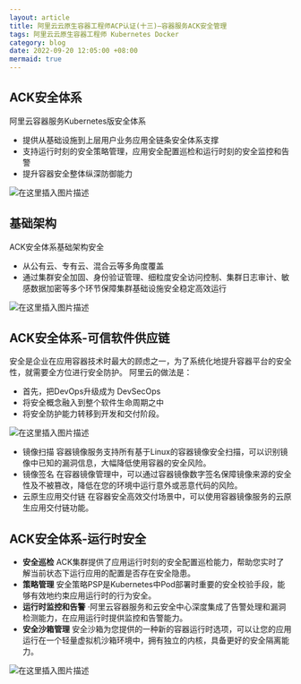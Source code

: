 ```yaml
---
layout: article
title: 阿里云云原生容器工程师ACP认证(十三)—容器服务ACK安全管理
tags: 阿里云云原生容器工程师 Kubernetes Docker
category: blog
date: 2022-09-20 12:05:00 +08:00
mermaid: true
---
```

## ACK安全体系
阿里云容器服务Kubernetes版安全体系
- 提供从基础设施到上层用户业务应用全链条安全体系支撑
- 支持运行时刻的安全策略管理，应用安全配置巡检和运行时刻的安全监控和告警
- 提升容器安全整体纵深防御能力

![在这里插入图片描述](https://img-blog.csdnimg.cn/c1b0f927530b47ef912363a01897acdc.png)

## 基础架构
ACK安全体系基础架构安全
- 从公有云、专有云、混合云等多角度覆盖
- 通过集群安全加固、身份验证管理、细粒度安全访问控制、集群日志审计、敏感数据加密等多个环节保障集群基础设施安全稳定高效运行

![在这里插入图片描述](https://img-blog.csdnimg.cn/aa24ad79a11e4e179841d889510061bf.png)

## ACK安全体系-可信软件供应链
安全是企业在应用容器技术时最大的顾虑之一，为了系统化地提升容器平台的安全性，就需要全方位进行安全防护。
阿里云的做法是：
- 首先，把DevOps升级成为 DevSecOps
- 将安全概念融入到整个软件生命周期之中
- 将安全防护能力转移到开发和交付阶段。

![在这里插入图片描述](https://img-blog.csdnimg.cn/cf8e844f96ef4c6889057fb0ebf2e98e.png)

- 镜像扫描
容器镜像服务支持所有基于Linux的容器镜像安全扫描，可以识别镜像中已知的漏洞信息，大幅降低使用容器的安全风险。
- 镜像签名
在容器镜像管理中，可以通过容器镜像数字签名保障镜像来源的安全性及不被篡改，降低在您的环境中运行意外或恶意代码的风险。
- 云原生应用交付链
在容器安全高效交付场景中，可以使用容器镜像服务的云原生应用交付链功能。

## ACK安全体系-运行时安全
- **安全巡检**
ACK集群提供了应用运行时刻的安全配置巡检能力，帮助您实时了解当前状态下运行应用的配置是否存在安全隐患。
- **策略管理**
安全策略PSP是Kubernetes中Pod部署时重要的安全校验手段，能够有效地约束应用运行时的行为安全。
- **运行时监控和告警**
·阿里云容器服务和云安全中心深度集成了告警处理和漏洞检测能力，在应用运行时提供监控和告警能力。
- **安全沙箱管理**
安全沙箱为您提供的一种新的容器运行时选项，可以让您的应用运行在一个轻量虚拟机沙箱环境中，拥有独立的内核，具备更好的安全隔离能力。

![在这里插入图片描述](https://img-blog.csdnimg.cn/7a62e9322bb04d2ebe66bedf532ce11f.png)
